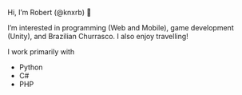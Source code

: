Hi, I’m Robert (@knxrb) 👋

I’m interested in programming (Web and Mobile), game development (Unity), and Brazilian Churrasco. I also enjoy travelling!

I work primarily with

  - Python
  - C#
  - PHP
